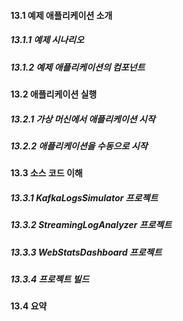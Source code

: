 #### 13.1 예제 애플리케이션 소개
##### 13.1.1 예제 시나리오
##### 13.1.2 예제 애플리케이션의 컴포넌트

#### 13.2 애플리케이션 실행
##### 13.2.1 가상 머신에서 애플리케이션 시작
##### 13.2.2 애플리케이션을 수동으로 시작

#### 13.3 소스 코드 이해
##### 13.3.1 KafkaLogsSimulator 프로젝트
##### 13.3.2 StreamingLogAnalyzer 프로젝트
##### 13.3.3 WebStatsDashboard 프로젝트
##### 13.3.4  프로젝트 빌드

#### 13.4 요약